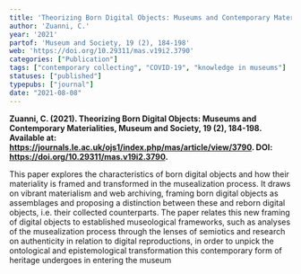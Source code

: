```yaml
---
title: 'Theorizing Born Digital Objects: Museums and Contemporary Materialities'
author: 'Zuanni, C.'
year: '2021'
partof: 'Museum and Society, 19 (2), 184-198'
web: 'https://doi.org/10.29311/mas.v19i2.3790'
categories: ["Publication"]
tags: ["contemporary collecting", "COVID-19", "knowledge in museums"]
statuses: ["published"]
typepubs: ["journal"]
date: "2021-08-08"
---
```


**Zuanni, C. (2021). Theorizing Born Digital Objects: Museums and Contemporary Materialities, Museum and Society, 19 (2), 184-198. Available at: <https://journals.le.ac.uk/ojs1/index.php/mas/article/view/3790>. DOI: https://doi.org/10.29311/mas.v19i2.3790.**

This paper explores the characteristics of born digital objects and how their
materiality is framed and transformed in the musealization process. It draws on
vibrant materialism and web archiving, framing born digital objects as assemblages
and proposing a distinction between these and reborn digital objects, i.e. their
collected counterparts. The paper relates this new framing of digital objects to
established museological frameworks, such as analyses of the musealization
process through the lenses of semiotics and research on authenticity in relation
to digital reproductions, in order to unpick the ontological and epistemological
transformation this contemporary form of heritage undergoes in entering the
museum